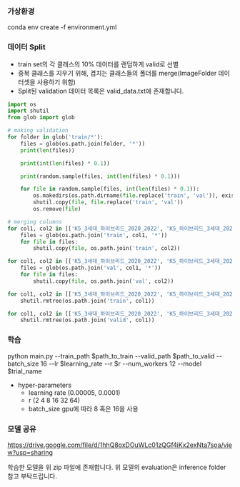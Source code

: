 ### 가상환경
conda env create -f environment.yml

### 데이터 Split
- train set의 각 클래스의 10% 데이터를 랜덤하게 valid로 선별
- 중복 클래스를 지우기 위해, 겹치는 클래스들의 폴더를 merge(ImageFolder 데이터셋을 사용하기 위함)
- Split된 validation 데이터 목록은 valid_data.txt에 존재합니다.

```python
import os
import shutil
from glob import glob

# making validation
for folder in glob('train/*'):
    files = glob(os.path.join(folder, '*'))
    print(len(files))

    print(int(len(files) * 0.1))

    print(random.sample(files, int(len(files) * 0.1)))

    for file in random.sample(files, int(len(files) * 0.1)):
        os.makedirs(os.path.dirname(file.replace('train', 'val')), exist_ok=True)
        shutil.copy(file, file.replace('train', 'val'))
        os.remove(file)

# merging columns
for col1, col2 in [['K5_3세대_하이브리드_2020_2022', 'K5_하이브리드_3세대_2020_2023'], ['디_올뉴니로_2022_2025', '디_올_뉴_니로_2022_2025'], ['718_박스터_2017_2024', '박스터_718_2017_2024']]:
    files = glob(os.path.join('train', col1, '*'))
    for file in files:
        shutil.copy(file, os.path.join('train', col2))

for col1, col2 in [['K5_3세대_하이브리드_2020_2022', 'K5_하이브리드_3세대_2020_2023'], ['디_올뉴니로_2022_2025', '디_올_뉴_니로_2022_2025'], ['718_박스터_2017_2024', '박스터_718_2017_2024']]:
    files = glob(os.path.join('val', col1, '*'))
    for file in files:
        shutil.copy(file, os.path.join('val', col2))

for col1, col2 in [['K5_3세대_하이브리드_2020_2022', 'K5_하이브리드_3세대_2020_2023'], ['디_올뉴니로_2022_2025', '디_올_뉴_니로_2022_2025'], ['718_박스터_2017_2024', '박스터_718_2017_2024']]:
    shutil.rmtree(os.path.join('train', col1))

for col1, col2 in [['K5_3세대_하이브리드_2020_2022', 'K5_하이브리드_3세대_2020_2023'], ['디_올뉴니로_2022_2025', '디_올_뉴_니로_2022_2025'], ['718_박스터_2017_2024', '박스터_718_2017_2024']]:
    shutil.rmtree(os.path.join('valid', col1))
```

### 학습
python main.py --train_path $path_to_train --valid_path $path_to_valid --batch_size 16 --lr $learning_rate --r $r --num_workers 12 --model $trial_name
- hyper-parameters
  - learning rate (0.00005, 0.0001)
  - r (2 4 8 16 32 64)
  - batch_size gpu에 따라 8 혹은 16을 사용

### 모델 공유
https://drive.google.com/file/d/1hhQ8oxDOuWLc01zQGf4iKx2exNta7soa/view?usp=sharing

학습한 모델을 위 zip 파일에 존재합니다. 위 모델의 evaluation은 inference folder 참고 부탁드립니다.
